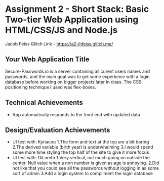 Assignment 2 - Short Stack: Basic Two-tier Web Application using HTML/CSS/JS and Node.js  
===

Jacob Feiss
Glitch Link - https://a2-jhfeiss.glitch.me/

## Your Web Application Title
Secure-Passwords.io is a server containing all curent users names and passwords, and the main goal was to get some experience with a login database before working on bigger projects later in class. The CSS positioning technique I used was flex-boxes.

## Technical Achievements
- App automatically responds to the front end with updated data
 
## Design/Evaluation Achievements
- UI test with: Kyriacou
     1.The form and text at the top are a bit boring
     2.The derived variable (birth year) is underwhelming
     3.I would spend some more time styling the top half of the site to give it more focus
- UI test with: DiLoreto
     1.Very vertical, not much going on outside the center. Null value when a non number is given as age is annoying.
     2.Did not like that you could see all the passwords without logging in as some sort of admin
     3.Add a login system to compliment the login database
